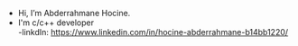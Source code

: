 -  Hi, I’m Abderrahmane Hocine.<br/>
-  I'm c/c++ developer<br/>
  -linkdIn: https://www.linkedin.com/in/hocine-abderrahmane-b14bb1220/

